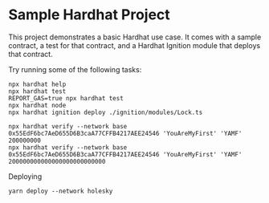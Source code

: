 # Sample Hardhat Project

This project demonstrates a basic Hardhat use case. It comes with a sample contract, a test for that contract, and a Hardhat Ignition module that deploys that contract.

Try running some of the following tasks:

```shell
npx hardhat help
npx hardhat test
REPORT_GAS=true npx hardhat test
npx hardhat node
npx hardhat ignition deploy ./ignition/modules/Lock.ts
```

```shell
npx hardhat verify --network base 0x55EdF6bc7AeD655D6B3caA77CFFB4217AEE24546 'YouAreMyFirst' 'YAMF' 200000000
npx hardhat verify --network base 0x55EdF6bc7AeD655D6B3caA77CFFB4217AEE24546 'YouAreMyFirst' 'YAMF' 200000000000000000000000000
```

Deploying

```shell
yarn deploy --network holesky
```
